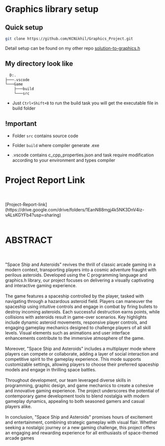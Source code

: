 # Graphics library setup

## Quick setup

```bash
git clone https://github.com/KCNikhil/Graphics_Project.git
```

Detail setup can be found on my other repo [solution-to-graphics.h](https://github.com/ullaskunder3/Solution-to-graphics.h)

## My directory look like

```cmd
  D:.
├───.vscode
└───Game
    ├───build
    └───src
```

- Just `Ctrl+Shift+B` to run the build task you will get the executable file in build folder

## !mportant

- Folder `src` contains source code

- Folder `build` where compiler generate .exe

- .vscode contains c_cpp_properties.json and task require modification according to your environment and types compiler

<h1>Project Report Link</h1><br><br>
[Project-Report-link](https://drive.google.com/drive/folders/1EanN88mgj4k5NK3DnV4iz-vALsKGYFb4?usp=sharing)
<br><br>

<h1>ABSTRACT</h1>
<br><br>
"Space Ship and Asteroids" revives the thrill of classic arcade gaming in a modern context, 
transporting players into a cosmic adventure fraught with perilous asteroids. Developed using the 
C programming language and graphics.h library, our project focuses on delivering a visually 
captivating and interactive gaming experience.<br><br>
The game features a spaceship controlled by the player, tasked with navigating through a 
hazardous asteroid field. Players can maneuver the spaceship using intuitive controls and engage 
in combat by firing bullets to destroy incoming asteroids. Each successful destruction earns 
points, while collisions with asteroids result in game-over scenarios.
Key highlights include dynamic asteroid movements, responsive player controls, and engaging 
gameplay mechanics designed to challenge players of all skill levels. Visual elements such as 
animations and user interface enhancements contribute to the immersive atmosphere of the 
game.<br><br>
Moreover, "Space Ship and Asteroids" includes a multiplayer mode where players can compete 
or collaborate, adding a layer of social interaction and competitive spirit to the gameplay 
experience. This mode supports customizable settings, allowing players to choose their preferred 
spaceship models and engage in thrilling space battles.<br><br>
Throughout development, our team leveraged diverse skills in programming, graphic design, and 
game mechanics to create a cohesive and innovative gaming experience. The project 
underscores the potential of contemporary game development tools to blend nostalgia with 
modern gameplay dynamics, appealing to both seasoned gamers and casual players alike.
<br><br>In conclusion, "Space Ship and Asteroids" promises hours of excitement and entertainment, 
combining strategic gameplay with visual flair. Whether seeking a nostalgic journey or a new 
gaming challenge, this project offers an engaging and rewarding experience for all enthusiasts of 
space-themed arcade games
